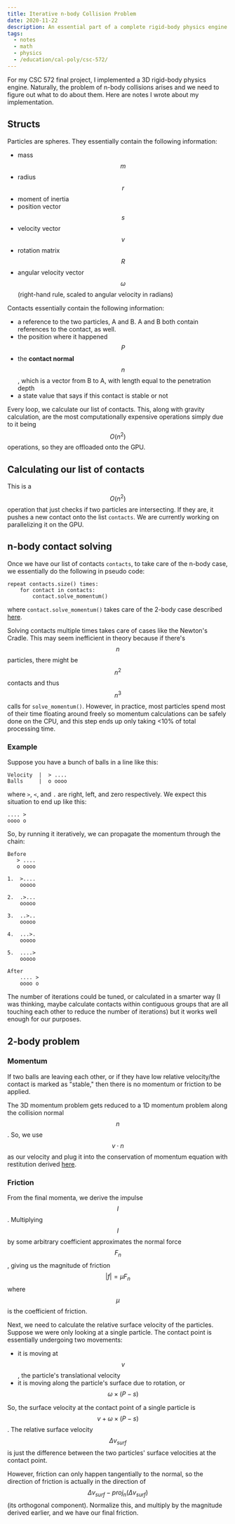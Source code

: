 ```yaml
---
title: Iterative n-body Collision Problem
date: 2020-11-22
description: An essential part of a complete rigid-body physics engine
tags:
  - notes
  - math
  - physics
  - /education/cal-poly/csc-572/
---
```


For my CSC 572 final project, I implemented a 3D rigid-body physics engine. Naturally, the problem of n-body collisions arises and we need to figure out what to do about them. Here are notes I wrote about my implementation.

## Structs

Particles are spheres. They essentially contain the following information:

- mass $$m$$
- radius $$r$$
- moment of inertia
- position vector $$s$$
- velocity vector $$v$$
- rotation matrix $$R$$
- angular velocity vector $$\omega$$ (right-hand rule, scaled to angular velocity in radians)

Contacts essentially contain the following information:

- a reference to the two particles, A and B. A and B both contain references to the contact, as well.
- the position where it happened $$P$$
- the **contact normal** $$n$$, which is a vector from B to A, with length equal to the penetration depth
- a state value that says if this contact is stable or not

Every loop, we calculate our list of contacts. This, along with gravity calculation, are the most computationally expensive operations simply due to it being $$O(n^2)$$ operations, so they are offloaded onto the GPU.

## Calculating our list of contacts

This is a $$O(n^2)$$ operation that just checks if two particles are intersecting. If they are, it pushes a new contact onto the list `contacts`. We are currently working on parallelizing it on the GPU.

## n-body contact solving

Once we have our list of contacts `contacts`, to take care of the n-body case, we essentially do the following in pseudo code:

```
repeat contacts.size() times:
    for contact in contacts:
        contact.solve_momentum()
```

where `contact.solve_momentum()` takes care of the 2-body case described [here](#2-body-problem).

Solving contacts multiple times takes care of cases like the Newton's Cradle. This may seem inefficient in theory because if there's $$n$$ particles, there might be $$n^2$$ contacts and thus $$n^3$$ calls for `solve_momentum()`. However, in practice, most particles spend most of their time floating around freely so momentum calculations can be safely done on the CPU, and this step ends up only taking <10% of total processing time.

### Example

Suppose you have a bunch of balls in a line like this:

```
Velocity  |  > ....
Balls     |  o oooo
```

where `>`, `<`, and `.` are right, left, and zero respectively. We expect this situation to end up like this:

```
.... >
oooo o
```

So, by running it iteratively, we can propagate the momentum through the chain:

```
Before
   > ....
   o oooo

1.  >....
    ooooo

2.  .>...
    ooooo

3.  ..>..
    ooooo

4.  ...>.
    ooooo

5.  ....>
    ooooo

After
    .... >
    oooo o
```

The number of iterations could be tuned, or calculated in a smarter way (I was thinking, maybe calculate contacts within contiguous groups that are all touching each other to reduce the number of iterations) but it works well enough for our purposes.

## 2-body problem

### Momentum

If two balls are leaving each other, or if they have low relative velocity/the contact is marked as "stable," then there is no momentum or friction to be applied.

The 3D momentum problem gets reduced to a 1D momentum problem along the collision normal $$n$$. So, we use $$v \cdot n$$ as our velocity and plug it into the conservation of momentum equation with restitution derived [here](https://en.wikipedia.org/wiki/Coefficient_of_restitution#Derivation).

### Friction

From the final momenta, we derive the impulse $$I$$. Multiplying $$I$$ by some arbitrary coefficient approximates the normal force $$F_n$$, giving us the magnitude of friction $$|f| = \mu F_n$$ where $$\mu$$ is the coefficient of friction.

Next, we need to calculate the relative surface velocity of the particles. Suppose we were only looking at a single particle. The contact point is essentially undergoing two movements:

- it is moving at $$v$$, the particle's translational velocity
- it is moving along the particle's surface due to rotation, or $$\omega \times (P - s)$$

So, the surface velocity at the contact point of a single particle is $$v + \omega \times (P - s)$$. The relative surface velocity $$\Delta v_{surf}$$ is just the difference between the two particles' surface velocities at the contact point.

However, friction can only happen tangentially to the normal, so the direction of friction is actually in the direction of $$\Delta v_{surf} - proj_n(\Delta v_{surf})$$ (its orthogonal component). Normalize this, and multiply by the magnitude derived earlier, and we have our final friction.
